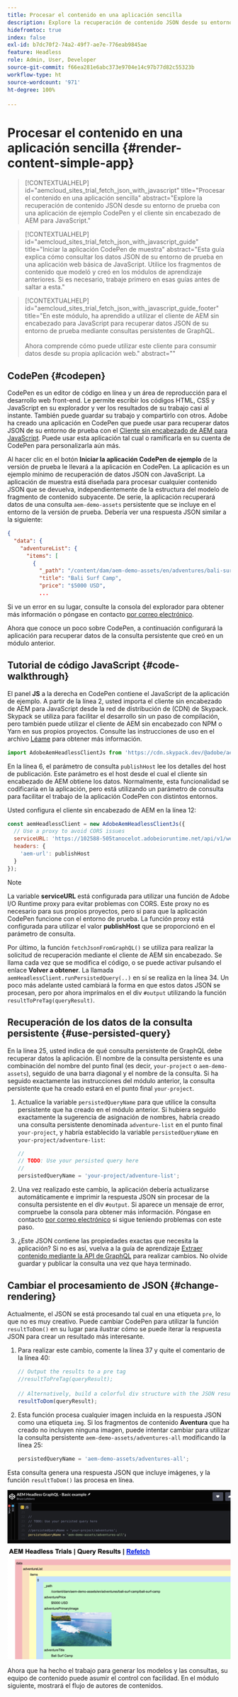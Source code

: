 ```yaml
---
title: Procesar el contenido en una aplicación sencilla
description: Explore la recuperación de contenido JSON desde su entorno de prueba con una aplicación de ejemplo CodePen y el cliente sin encabezado de AEM para JavaScript.
hidefromtoc: true
index: false
exl-id: b7dc70f2-74a2-49f7-ae7e-776eab9845ae
feature: Headless
role: Admin, User, Developer
source-git-commit: f66ea281e6abc373e9704e14c97b77d82c55323b
workflow-type: ht
source-wordcount: '971'
ht-degree: 100%

---
```



# Procesar el contenido en una aplicación sencilla {#render-content-simple-app}

>[!CONTEXTUALHELP]
>id="aemcloud_sites_trial_fetch_json_with_javascript"
>title="Procesar el contenido en una aplicación sencilla"
>abstract="Explore la recuperación de contenido JSON desde su entorno de prueba con una aplicación de ejemplo CodePen y el cliente sin encabezado de AEM para JavaScript."

>[!CONTEXTUALHELP]
>id="aemcloud_sites_trial_fetch_json_with_javascript_guide"
>title="Iniciar la aplicación CodePen de muestra"
>abstract="Esta guía explica cómo consultar los datos JSON de su entorno de prueba en una aplicación web básica de JavaScript. Utilice los fragmentos de contenido que modeló y creó en los módulos de aprendizaje anteriores. Si es necesario, trabaje primero en esas guías antes de saltar a esta."

>[!CONTEXTUALHELP]
>id="aemcloud_sites_trial_fetch_json_with_javascript_guide_footer"
>title="En este módulo, ha aprendido a utilizar el cliente de AEM sin encabezado para JavaScript para recuperar datos JSON de su entorno de prueba mediante consultas persistentes de GraphQL.<br><br>Ahora comprende cómo puede utilizar este cliente para consumir datos desde su propia aplicación web."
>abstract=""

## CodePen {#codepen}

CodePen es un editor de código en línea y un área de reproducción para el desarrollo web front-end. Le permite escribir los códigos HTML, CSS y JavaScript en su explorador y ver los resultados de su trabajo casi al instante. También puede guardar su trabajo y compartirlo con otros. Adobe ha creado una aplicación en CodePen que puede usar para recuperar datos JSON de su entorno de prueba con el [Cliente sin encabezado de AEM para JavaScript](https://github.com/adobe/aem-headless-client-js). Puede usar esta aplicación tal cual o ramificarla en su cuenta de CodePen para personalizarla aún más.

Al hacer clic en el botón **Iniciar la aplicación CodePen de ejemplo** de la versión de prueba le llevará a la aplicación en CodePen. La aplicación es un ejemplo mínimo de recuperación de datos JSON con JavaScript. La aplicación de muestra está diseñada para procesar cualquier contenido JSON que se devuelva, independientemente de la estructura del modelo de fragmento de contenido subyacente. De serie, la aplicación recuperará datos de una consulta `aem-demo-assets` persistente que se incluye en el entorno de la versión de prueba. Debería ver una respuesta JSON similar a la siguiente:

```json
{
  "data": {
    "adventureList": {
      "items": [
        {
          "_path": "/content/dam/aem-demo-assets/en/adventures/bali-surf-camp/bali-surf-camp",
          "title": "Bali Surf Camp",
          "price": "$5000 USD",
          ...
```

Si ve un error en su lugar, consulte la consola del explorador para obtener más información o póngase en contacto [por correo electrónico](mailto:aem-headless-trials-support@adobe.com?subject=AEM%20Trials%20support%20request).

Ahora que conoce un poco sobre CodePen, a continuación configurará la aplicación para recuperar datos de la consulta persistente que creó en un módulo anterior.

## Tutorial de código JavaScript {#code-walkthrough}

El panel **JS** a la derecha en CodePen contiene el JavaScript de la aplicación de ejemplo. A partir de la línea 2, usted importa el cliente sin encabezado de AEM para JavaScript desde la red de distribución de (CDN) de Skypack. Skypack se utiliza para facilitar el desarrollo sin un paso de compilación, pero también puede utilizar el cliente de AEM sin encabezado con NPM o Yarn en sus propios proyectos. Consulte las instrucciones de uso en el archivo [Léame](https://github.com/adobe/aem-headless-client-js#aem-headless-client-for-javascript) para obtener más información.

```javascript
import AdobeAemHeadlessClientJs from 'https://cdn.skypack.dev/@adobe/aem-headless-client-js@v3.2.0';
```

En la línea 6, el parámetro de consulta `publishHost` lee los detalles del host de publicación. Este parámetro es el host desde el cual el cliente sin encabezado de AEM obtiene los datos. Normalmente, esta funcionalidad se codificaría en la aplicación, pero está utilizando un parámetro de consulta para facilitar el trabajo de la aplicación CodePen con distintos entornos.

Usted configura el cliente sin encabezado de AEM en la línea 12:

```javascript
const aemHeadlessClient = new AdobeAemHeadlessClientJs({
  // Use a proxy to avoid CORS issues
  serviceURL: 'https://102588-505tanocelot.adobeioruntime.net/api/v1/web/aem/proxy',
  headers: {
    'aem-url': publishHost
  }
});
```

>[!NOTE]
>
>La variable **serviceURL** está configurada para utilizar una función de Adobe I/O Runtime proxy para evitar problemas con CORS. Este proxy no es necesario para sus propios proyectos, pero sí para que la aplicación CodePen funcione con el entorno de prueba. La función proxy está configurada para utilizar el valor **publishHost** que se proporcionó en el parámetro de consulta.

Por último, la función `fetchJsonFromGraphQL()` se utiliza para realizar la solicitud de recuperación mediante el cliente de AEM sin encabezado. Se llama cada vez que se modifica el código, o se puede activar pulsando el enlace **Volver a obtener**. La llamada `aemHeadlessClient.runPersistedQuery(..)` en sí se realiza en la línea 34. Un poco más adelante usted cambiará la forma en que estos datos JSON se procesan, pero por ahora imprímalos en el div `#output` utilizando la función `resultToPreTag(queryResult)`.

## Recuperación de los datos de la consulta persistente {#use-persisted-query}

En la línea 25, usted indica de qué consulta persistente de GraphQL debe recuperar datos la aplicación. El nombre de la consulta persistente es una combinación del nombre del punto final (es decir, `your-project` o `aem-demo-assets`), seguido de una barra diagonal y el nombre de la consulta. Si ha seguido exactamente las instrucciones del módulo anterior, la consulta persistente que ha creado estará en el punto final `your-project`.

1. Actualice la variable `persistedQueryName` para que utilice la consulta persistente que ha creado en el módulo anterior. Si hubiera seguido exactamente la sugerencia de asignación de nombres, habría creado una consulta persistente denominada `adventure-list` en el punto final `your-project`, y habría establecido la variable `persistedQueryName` en `your-project/adventure-list`:

   ```javascript
   //
   // TODO: Use your persisted query here
   //
   persistedQueryName = 'your-project/adventure-list';
   ```

1. Una vez realizado este cambio, la aplicación debería actualizarse automáticamente e imprimir la respuesta JSON sin procesar de la consulta persistente en el div `#output`. Si aparece un mensaje de error, compruebe la consola para obtener más información. Póngase en contacto [por correo electrónico](mailto:aem-headless-trials-support@adobe.com?subject=AEM%20Trials%20support%20request) si sigue teniendo problemas con este paso.

1. ¿Este JSON contiene las propiedades exactas que necesita la aplicación? Si no es así, vuelva a la guía de aprendizaje [Extraer contenido mediante la API de GraphQL](https://experience.adobe.com/experiencemanager/learn/extract_content_using_graphql) para realizar cambios. No olvide guardar y publicar la consulta una vez que haya terminado.

## Cambiar el procesamiento de JSON {#change-rendering}

Actualmente, el JSON se está procesando tal cual en una etiqueta `pre`, lo que no es muy creativo. Puede cambiar CodePen para utilizar la función `resultToDom()` en su lugar para ilustrar cómo se puede iterar la respuesta JSON para crear un resultado más interesante.

1. Para realizar este cambio, comente la línea 37 y quite el comentario de la línea 40:

   ```javascript
   // Output the results to a pre tag
   //resultToPreTag(queryResult);
   
   // Alternatively, build a colorful div structure with the JSON results and render images inline
   resultToDom(queryResult);
   ```

1. Esta función procesa cualquier imagen incluida en la respuesta JSON como una etiqueta `img`. Si los fragmentos de contenido **Aventura** que ha creado no incluyen ninguna imagen, puede intentar cambiar para utilizar la consulta persistente `aem-demo-assets/adventures-all` modificando la línea 25:

   ```javascript
   persistedQueryName = 'aem-demo-assets/adventures-all';
   ```

Esta consulta genera una respuesta JSON que incluye imágenes, y la función `resultToDom()` las procesa en línea.

![Resultado de la consulta adventures-all y de la función de procesamiento resultToDom](assets/do-not-localize/adventures-all-query-result.png)

Ahora que ha hecho el trabajo para generar los modelos y las consultas, su equipo de contenido puede asumir el control con facilidad. En el módulo siguiente, mostrará el flujo de autores de contenidos.
